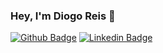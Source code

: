### Hey, I'm Diogo Reis 👋

[![Github Badge](https://img.shields.io/badge/-Github-000?style=flat-square&logo=Github&logoColor=white&link=https://github.com/diogore1s)](https://github.com/diogore1s)
[![Linkedin Badge](https://img.shields.io/badge/-LinkedIn-blue?style=flat-square&logo=Linkedin&logoColor=white&link=https://www.https://www.linkedin.com/in/diogo-reis-1408b6239/)](https://www.https://www.linkedin.com/in/diogo-reis-1408b6239/)
